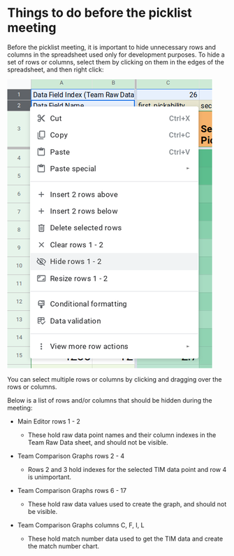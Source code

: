 # Things to do before the picklist meeting

Before the picklist meeting, it is important to hide unnecessary rows and columns in the spreadsheet used only for development purposes. To hide a set of rows or columns, select them by clicking on them in the edges of the spreadsheet, and then right click:

![Hide rows](assets/hide-rows.png)

You can select multiple rows or columns by clicking and dragging over the rows or columns.

Below is a list of rows and/or columns that should be hidden during the meeting:

* Main Editor rows 1 - 2
  
     * These hold raw data point names and their column indexes in the Team Raw Data sheet, and should not be visible.

* Team Comparison Graphs rows 2 - 4
  
     * Rows 2 and 3 hold indexes for the selected TIM data point and row 4 is unimportant.

* Team Comparison Graphs rows 6 - 17
  
     * These hold raw data values used to create the graph, and should not be visible.

* Team Comparison Graphs columns C, F, I, L
  
     * These hold match number data used to get the TIM data and create the match number chart.
